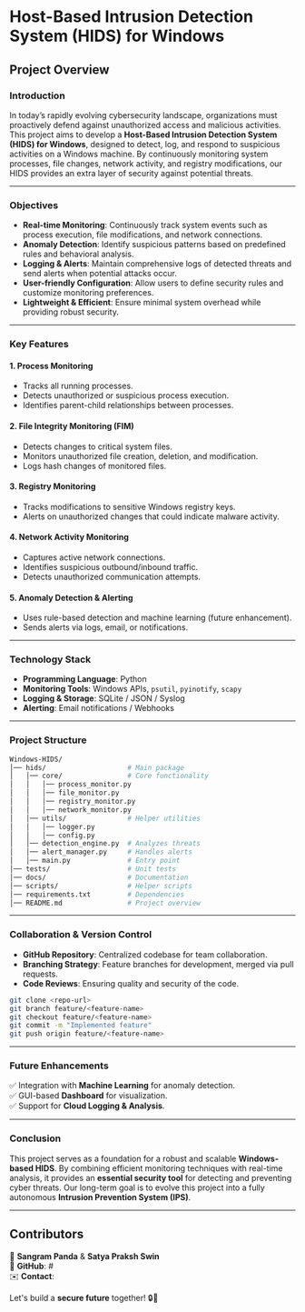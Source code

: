 # Host-Based Intrusion Detection System (HIDS) for Windows

## Project Overview
### **Introduction**
In today’s rapidly evolving cybersecurity landscape, organizations must proactively defend against unauthorized access and malicious activities. This project aims to develop a **Host-Based Intrusion Detection System (HIDS) for Windows**, designed to detect, log, and respond to suspicious activities on a Windows machine. By continuously monitoring system processes, file changes, network activity, and registry modifications, our HIDS provides an extra layer of security against potential threats.

---

### **Objectives**
- **Real-time Monitoring**: Continuously track system events such as process execution, file modifications, and network connections.
- **Anomaly Detection**: Identify suspicious patterns based on predefined rules and behavioral analysis.
- **Logging & Alerts**: Maintain comprehensive logs of detected threats and send alerts when potential attacks occur.
- **User-friendly Configuration**: Allow users to define security rules and customize monitoring preferences.
- **Lightweight & Efficient**: Ensure minimal system overhead while providing robust security.

---

### **Key Features**
#### **1. Process Monitoring**
- Tracks all running processes.
- Detects unauthorized or suspicious process execution.
- Identifies parent-child relationships between processes.

#### **2. File Integrity Monitoring (FIM)**
- Detects changes to critical system files.
- Monitors unauthorized file creation, deletion, and modification.
- Logs hash changes of monitored files.

#### **3. Registry Monitoring**
- Tracks modifications to sensitive Windows registry keys.
- Alerts on unauthorized changes that could indicate malware activity.

#### **4. Network Activity Monitoring**
- Captures active network connections.
- Identifies suspicious outbound/inbound traffic.
- Detects unauthorized communication attempts.

#### **5. Anomaly Detection & Alerting**
- Uses rule-based detection and machine learning (future enhancement).
- Sends alerts via logs, email, or notifications.

---

### **Technology Stack**
- **Programming Language**: Python
- **Monitoring Tools**: Windows APIs, `psutil`, `pyinotify`, `scapy`
- **Logging & Storage**: SQLite / JSON / Syslog
- **Alerting**: Email notifications / Webhooks

---

### **Project Structure**
```bash
Windows-HIDS/
│── hids/                    # Main package
│   │── core/                # Core functionality
│   │   │── process_monitor.py
│   │   │── file_monitor.py
│   │   │── registry_monitor.py
│   │   │── network_monitor.py
│   │── utils/               # Helper utilities
│   │   │── logger.py
│   │   │── config.py
│   │── detection_engine.py  # Analyzes threats
│   │── alert_manager.py     # Handles alerts
│   │── main.py              # Entry point
│── tests/                   # Unit tests
│── docs/                    # Documentation
│── scripts/                 # Helper scripts
│── requirements.txt         # Dependencies
│── README.md                # Project overview
```

---

### **Collaboration & Version Control**
- **GitHub Repository**: Centralized codebase for team collaboration.
- **Branching Strategy**: Feature branches for development, merged via pull requests.
- **Code Reviews**: Ensuring quality and security of the code.

```bash
git clone <repo-url>
git branch feature/<feature-name>
git checkout feature/<feature-name>
git commit -m "Implemented feature"
git push origin feature/<feature-name>
```

---

### **Future Enhancements**
✅ Integration with **Machine Learning** for anomaly detection.  
✅ GUI-based **Dashboard** for visualization.  
✅ Support for **Cloud Logging & Analysis**.

---

### **Conclusion**
This project serves as a foundation for a robust and scalable **Windows-based HIDS**. By combining efficient monitoring techniques with real-time analysis, it provides an **essential security tool** for detecting and preventing cyber threats. Our long-term goal is to evolve this project into a fully autonomous **Intrusion Prevention System (IPS)**.

---

## **Contributors**
🚀 **Sangram Panda** & **Satya Praksh  Swin**  
🔗 **GitHub**: #  
✉️ **Contact**:   

Let's build a **secure future** together! 🔒🚀

